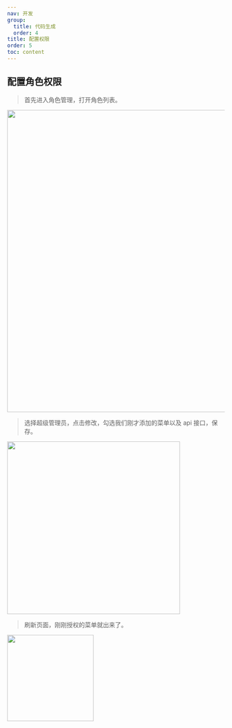 ```yaml
---
nav: 开发
group:
  title: 代码生成
  order: 4
title: 配置权限
order: 5
toc: content
---
```


## 配置角色权限

> 首先进入角色管理，打开角色列表。

<img src="http://doc-image.zhangwj.com/img/setrole1v1.0.0.png" width="700xp" />

> 选择超级管理员，点击修改，勾选我们刚才添加的菜单以及 api 接口，保存。

<img src="http://doc-image.zhangwj.com/img/setrole2v1.0.0.png" width="400xp" />

> 刷新页面，刚刚授权的菜单就出来了。

<img src="http://doc-image.zhangwj.com/img/menu1v1.0.0.png" width="200xp" />
